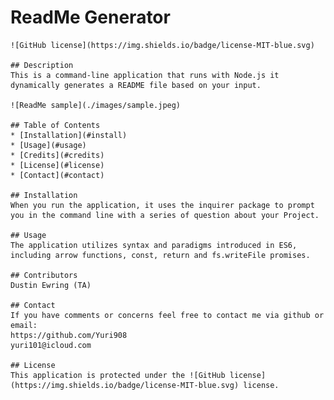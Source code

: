 # ReadMe Generator
    ![GitHub license](https://img.shields.io/badge/license-MIT-blue.svg)

    ## Description
    This is a command-line application that runs with Node.js it dynamically generates a README file based on your input. 

    ![ReadMe sample](./images/sample.jpeg)

    ## Table of Contents
    * [Installation](#install)
    * [Usage](#usage)
    * [Credits](#credits)
    * [License](#license)
    * [Contact](#contact)

    ## Installation
    When you run the application, it uses the inquirer package to prompt you in the command line with a series of question about your Project. 

    ## Usage
    The application utilizes syntax and paradigms introduced in ES6, including arrow functions, const, return and fs.writeFile promises.

    ## Contributors
    Dustin Ewring (TA)

    ## Contact
    If you have comments or concerns feel free to contact me via github or email:
    https://github.com/Yuri908
    yuri101@icloud.com

    ## License
    This application is protected under the ![GitHub license](https://img.shields.io/badge/license-MIT-blue.svg) license.
